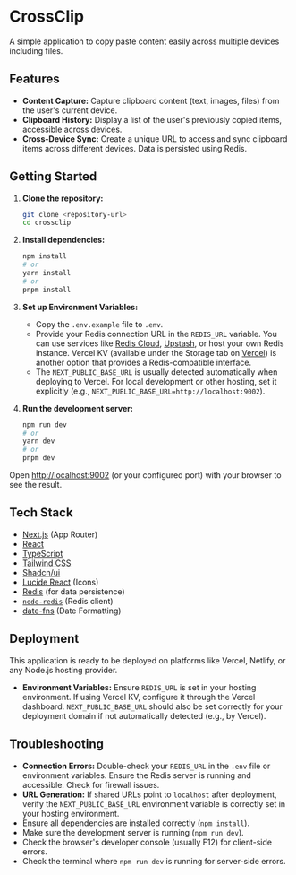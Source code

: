 
# CrossClip

A simple application to copy paste content easily across multiple devices including files.

## Features

*   **Content Capture:** Capture clipboard content (text, images, files) from the user's current device.
*   **Clipboard History:** Display a list of the user's previously copied items, accessible across devices.
*   **Cross-Device Sync:** Create a unique URL to access and sync clipboard items across different devices. Data is persisted using Redis.

## Getting Started

1.  **Clone the repository:**
    ```bash
    git clone <repository-url>
    cd crossclip
    ```

2.  **Install dependencies:**
    ```bash
    npm install
    # or
    yarn install
    # or
    pnpm install
    ```

3.  **Set up Environment Variables:**
    *   Copy the `.env.example` file to `.env`.
    *   Provide your Redis connection URL in the `REDIS_URL` variable. You can use services like [Redis Cloud](https://redis.com/redis-enterprise-cloud/overview/), [Upstash](https://upstash.com/), or host your own Redis instance. Vercel KV (available under the Storage tab on [Vercel](https://vercel.com/)) is another option that provides a Redis-compatible interface.
    *   The `NEXT_PUBLIC_BASE_URL` is usually detected automatically when deploying to Vercel. For local development or other hosting, set it explicitly (e.g., `NEXT_PUBLIC_BASE_URL=http://localhost:9002`).

4.  **Run the development server:**
    ```bash
    npm run dev
    # or
    yarn dev
    # or
    pnpm dev
    ```

Open [http://localhost:9002](http://localhost:9002) (or your configured port) with your browser to see the result.

## Tech Stack

*   [Next.js](https://nextjs.org/) (App Router)
*   [React](https://reactjs.org/)
*   [TypeScript](https://www.typescriptlang.org/)
*   [Tailwind CSS](https://tailwindcss.com/)
*   [Shadcn/ui](https://ui.shadcn.com/)
*   [Lucide React](https://lucide.dev/) (Icons)
*   [Redis](https://redis.io/) (for data persistence)
*   [`node-redis`](https://github.com/redis/node-redis) (Redis client)
*   [date-fns](https://date-fns.org/) (Date Formatting)

## Deployment

This application is ready to be deployed on platforms like Vercel, Netlify, or any Node.js hosting provider.

*   **Environment Variables:** Ensure `REDIS_URL` is set in your hosting environment. If using Vercel KV, configure it through the Vercel dashboard. `NEXT_PUBLIC_BASE_URL` should also be set correctly for your deployment domain if not automatically detected (e.g., by Vercel).

## Troubleshooting

*   **Connection Errors:** Double-check your `REDIS_URL` in the `.env` file or environment variables. Ensure the Redis server is running and accessible. Check for firewall issues.
*   **URL Generation:** If shared URLs point to `localhost` after deployment, verify the `NEXT_PUBLIC_BASE_URL` environment variable is correctly set in your hosting environment.
*   Ensure all dependencies are installed correctly (`npm install`).
*   Make sure the development server is running (`npm run dev`).
*   Check the browser's developer console (usually F12) for client-side errors.
*   Check the terminal where `npm run dev` is running for server-side errors.


